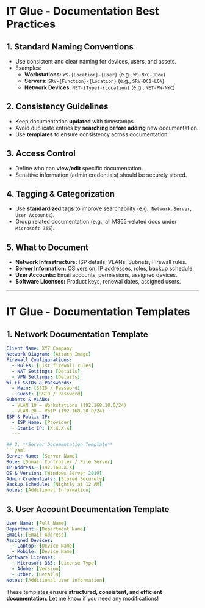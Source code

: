 # IT Glue - Documentation Best Practices

## 1. Standard Naming Conventions
- Use consistent and clear naming for devices, users, and assets.
- Examples:
  - **Workstations:** `WS-{Location}-{User}` (e.g., `WS-NYC-JDoe`)
  - **Servers:** `SRV-{Function}-{Location}` (e.g., `SRV-DC1-LON`)
  - **Network Devices:** `NET-{Type}-{Location}` (e.g., `NET-FW-NYC`)

## 2. Consistency Guidelines
- Keep documentation **updated** with timestamps.
- Avoid duplicate entries by **searching before adding** new documentation.
- Use **templates** to ensure consistency across documentation.

## 3. Access Control
- Define who can **view/edit** specific documentation.
- Sensitive information (admin credentials) should be securely stored.

## 4. Tagging & Categorization
- Use **standardized tags** to improve searchability (e.g., `Network`, `Server`, `User Accounts`).
- Group related documentation (e.g., all M365-related docs under `Microsoft 365`).

## 5. What to Document
- **Network Infrastructure:** ISP details, VLANs, Subnets, Firewall rules.
- **Server Information:** OS version, IP addresses, roles, backup schedule.
- **User Accounts:** Email accounts, permissions, assigned devices.
- **Software Licenses:** Product keys, renewal dates, assigned users.

---

# IT Glue - Documentation Templates

## 1. **Network Documentation Template**
```yaml
Client Name: XYZ Company  
Network Diagram: [Attach Image]  
Firewall Configurations:
  - Rules: [List firewall rules]
  - NAT Settings: [Details]
  - VPN Settings: [Details]
Wi-Fi SSIDs & Passwords:
  - Main: [SSID / Password]
  - Guest: [SSID / Password]
Subnets & VLANs:
  - VLAN 10 – Workstations (192.168.10.0/24)
  - VLAN 20 – VoIP (192.168.20.0/24)
ISP & Public IP:
  - ISP Name: [Provider]
  - Static IP: [X.X.X.X]
  ---

## 2. **Server Documentation Template**
```yaml
Server Name: [Server Name]  
Role: [Domain Controller / File Server]  
IP Address: [192.168.X.X]  
OS & Version: [Windows Server 2019]  
Admin Credentials: [Stored Securely]  
Backup Schedule: [Nightly at 12 AM]  
Notes: [Additional Information]
```

## 3. **User Account Documentation Template**
```yaml
User Name: [Full Name]  
Department: [Department Name]  
Email: [Email Address]  
Assigned Devices:
  - Laptop: [Device Name]
  - Mobile: [Device Name]
Software Licenses:
  - Microsoft 365: [License Type]
  - Adobe: [Version]
  - Other: [Details]
Notes: [Additional user information]
```

These templates ensure **structured, consistent, and efficient documentation**. Let me know if you need any modifications!
